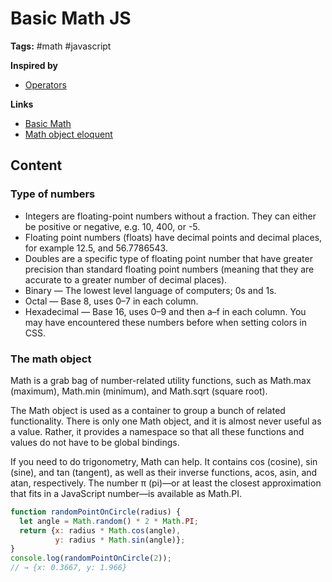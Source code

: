 # Basic Math JS

**Tags:** #math #javascript

**Inspired by**
- [Operators](20220517162427_javascript-operators.md)

**Links**
- [Basic Math](../first-splash/basic-math.js)
- [Math object eloquent](https://eloquentjavascript.net/04_data.html#h_C51DnYk8WZ)

## Content

### Type of numbers

* Integers are floating-point numbers without a fraction. They can either be positive or negative, e.g. 10, 400, or -5.
* Floating point numbers (floats) have decimal points and decimal places, for example 12.5, and 56.7786543.
* Doubles are a specific type of floating point number that have greater precision than standard floating point numbers (meaning that they are accurate to a greater number of decimal places).
* Binary — The lowest level language of computers; 0s and 1s.
* Octal — Base 8, uses 0–7 in each column.
* Hexadecimal — Base 16, uses 0–9 and then a–f in each column. You may have encountered these numbers before when setting colors in CSS.

### The math object

Math is a grab bag of number-related utility functions, such as Math.max (maximum), Math.min (minimum), and Math.sqrt (square root).

The Math object is used as a container to group a bunch of related functionality. There is only one Math object, and it is almost never useful as a value. Rather, it provides a namespace so that all these functions and values do not have to be global bindings.

If you need to do trigonometry, Math can help. It contains cos (cosine), sin (sine), and tan (tangent), as well as their inverse functions, acos, asin, and atan, respectively. The number π (pi)—or at least the closest approximation that fits in a JavaScript number—is available as Math.PI.

```javascript
function randomPointOnCircle(radius) {
  let angle = Math.random() * 2 * Math.PI;
  return {x: radius * Math.cos(angle),
          y: radius * Math.sin(angle)};
}
console.log(randomPointOnCircle(2));
// → {x: 0.3667, y: 1.966}
```

